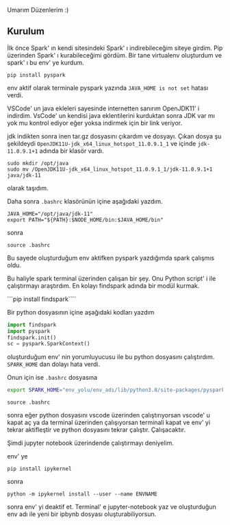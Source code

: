 Umarım Düzenlerim :)

## Kurulum

İlk önce Spark' ın kendi sitesindeki Spark' ı indirebileceğim siteye girdim. Pip üzerinden Spark' ı kurabileceğimi gördüm. Bir tane virtualenv oluşturdum ve spark' ı bu env' ye kurdum.

```
pip install pyspark
```

env aktif olarak terminale pyspark yazında `JAVA_HOME is not set` hatası verdi.

VSCode' un java ekleleri sayesinde internetten sanırım OpenJDK11' i indirdim. VsCode' un kendisi java eklentilerini kurduktan sonra JDK var mı yok mu kontrol ediyor eğer yoksa indirmek için bir link veriyor.

jdk indikten sonra inen tar.gz dosyasını çıkardım ve dosyayı. Çıkan dosya şu şekildeydi `OpenJDK11U-jdk_x64_linux_hotspot_11.0.9.1_1` ve içinde `jdk-11.0.9.1+1` adında bir klasör vardı.

```
sudo mkdir /opt/java
sudo mv /OpenJDK11U-jdk_x64_linux_hotspot_11.0.9.1_1/jdk-11.0.9.1+1 java/jdk-11
```
olarak taşıdım.

Daha sonra `.bashrc` klasörünün içine aşağıdaki yazdım.

```
JAVA_HOME="/opt/java/jdk-11"
export PATH="${PATH}:$NODE_HOME/bin:$JAVA_HOME/bin"
```
sonra 
```
source .bashrc
```

Bu sayede oluşturduğum env aktifken pyspark yazdığımda spark çalışmıs oldu.

Bu haliyle spark terminal üzerinden çalışan bir şey. Onu Python script' i ile çalıştırmayı araştırdım. En kolayı findspark adında bir modül kurmak.

```pip install findspark````

Bir python dosyasının içine aşağıdaki kodları yazdım 

```python
import findspark
import pyspark
findspark.init()
sc = pyspark.SparkContext()
```

oluşturduğum env' nin yorumluyucusu ile bu python dosyasını çalıştırdım. `SPARK_HOME` dan dolayı hata verdi.

Onun için ise `.bashrc` dosyasına

```bash
export SPARK_HOME="env_yolu/env_adı/lib/python3.8/site-packages/pyspark"
```

```
source .bashrc
```

sonra eğer python dosyasını vscode üzerinden çalıştırıyorsan vscode' u kapat aç ya da terminal üzerinden çalışıyorsan terminali kapat ve env' yi tekrar aktifleştir ve python dosyasını tekrar çalıştır. Çalışacaktır.

Şimdi jupyter notebook üzerindende çalıştırmayı deniyelim.

env' ye

```
pip install ipykernel
```

sonra 
  
```
python -m ipykernel install --user --name ENVNAME
```

sonra env' yi deaktif et. Terminal' e jupyter-notebook yaz ve oluşturduğun env adı ile yeni bir ipbynb dosyası oluşturabiliyorsun.